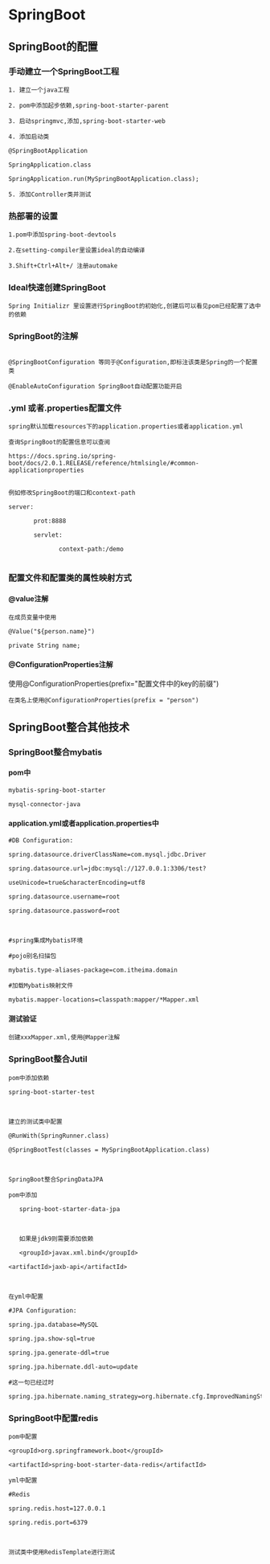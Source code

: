 # SpringBoot

<!-- toc -->

## SpringBoot的配置

### 手动建立一个SpringBoot工程

```
1. 建立一个java工程

2. pom中添加起步依赖,spring-boot-starter-parent

3. 启动springmvc,添加,spring-boot-starter-web

4. 添加启动类

@SpringBootApplication

SpringApplication.class

SpringApplication.run(MySpringBootApplication.class);

5. 添加Controller类并测试

```

### 热部署的设置

```
1.pom中添加spring-boot-devtools

2.在setting-compiler里设置ideal的自动编译

3.Shift+Ctrl+Alt+/ 注册automake

```



 

### Ideal快速创建SpringBoot

```
Spring Initializr 里设置进行SpringBoot的初始化,创建后可以看见pom已经配置了选中的依赖
```

 

### SpringBoot的注解

```

@SpringBootConfiguration 等同于@Configuration,即标注该类是Spring的一个配置类

@EnableAutoConfiguration SpringBoot自动配置功能开启

```

 

### .yml 或者.properties配置文件

```
spring默认加载resources下的application.properties或者application.yml

查询SpringBoot的配置信息可以查阅

https://docs.spring.io/spring-boot/docs/2.0.1.RELEASE/reference/htmlsingle/#common-applicationproperties

 
例如修改SpringBoot的端口和context-path

server:

       prot:8888

       servlet:

              context-path:/demo


```

### 配置文件和配置类的属性映射方式

#### @value注解

```
在成员变量中使用

@Value("${person.name}") 

private String name;

```

#### @ConfigurationProperties注解

使用@ConfigurationProperties(prefix="配置文件中的key的前缀")

```
在类名上使用@ConfigurationProperties(prefix = "person")
```

 

## SpringBoot整合其他技术

### SpringBoot整合mybatis

#### pom中

```
mybatis-spring-boot-starter

mysql-connector-java
```



 

#### application.yml或者application.properties中

```
#DB Configuration:

spring.datasource.driverClassName=com.mysql.jdbc.Driver

spring.datasource.url=jdbc:mysql://127.0.0.1:3306/test?

useUnicode=true&characterEncoding=utf8

spring.datasource.username=root

spring.datasource.password=root



#spring集成Mybatis环境

#pojo别名扫描包

mybatis.type-aliases-package=com.itheima.domain

#加载Mybatis映射文件

mybatis.mapper-locations=classpath:mapper/*Mapper.xml

```





#### 测试验证

```
创建xxxMapper.xml,使用@Mapper注解

```

 

 

### SpringBoot整合Jutil

```
pom中添加依赖

spring-boot-starter-test

 

建立的测试类中配置

@RunWith(SpringRunner.class)

@SpringBootTest(classes = MySpringBootApplication.class)

 

SpringBoot整合SpringDataJPA

pom中添加

   spring-boot-starter-data-jpa

 

   如果是jdk9则需要添加依赖

   <groupId>javax.xml.bind</groupId>

<artifactId>jaxb-api</artifactId>

 

在yml中配置

#JPA Configuration:

spring.jpa.database=MySQL

spring.jpa.show-sql=true

spring.jpa.generate-ddl=true

spring.jpa.hibernate.ddl-auto=update

#这一句已经过时

spring.jpa.hibernate.naming_strategy=org.hibernate.cfg.ImprovedNamingStrategy

```



### SpringBoot中配置redis

```
pom中配置

<groupId>org.springframework.boot</groupId>

<artifactId>spring-boot-starter-data-redis</artifactId>

yml中配置

#Redis

spring.redis.host=127.0.0.1

spring.redis.port=6379



测试类中使用RedisTemplate进行测试

```



 

 

 

 